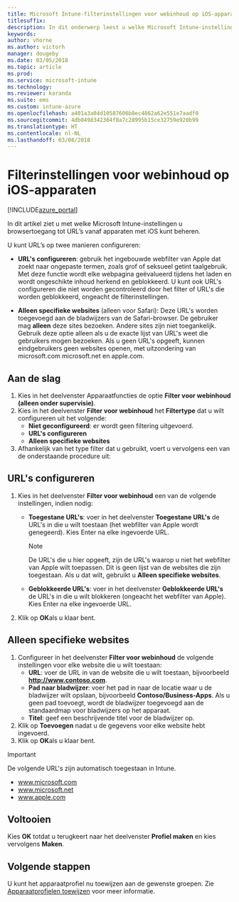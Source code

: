 ```yaml
---
title: Microsoft Intune-filterinstellingen voor webinhoud op iOS-apparaten
titlesuffix: 
description: In dit onderwerp leest u welke Microsoft Intune-instellingen u gebruikt om toegang tot websites toe te staan of te blokkeren vanaf apparaten met iOS.
keywords: 
author: vhorne
ms.author: victorh
manager: dougeby
ms.date: 03/05/2018
ms.topic: article
ms.prod: 
ms.service: microsoft-intune
ms.technology: 
ms.reviewer: karanda
ms.suite: ems
ms.custom: intune-azure
ms.openlocfilehash: a401a3a04d10587606b8ec4862a62e551e7aadf0
ms.sourcegitcommit: 4db0498342364f8a7c28995b15ce32759e920b99
ms.translationtype: HT
ms.contentlocale: nl-NL
ms.lasthandoff: 03/08/2018
---
```

# <a name="web-content-filter-settings-for-ios-devices"></a>Filterinstellingen voor webinhoud op iOS-apparaten

[!INCLUDE[azure_portal](./includes/azure_portal.md)]

In dit artikel ziet u met welke Microsoft Intune-instellingen u browsertoegang tot URL’s vanaf apparaten met iOS kunt beheren.

U kunt URL’s op twee manieren configureren:

- **URL's configureren**: gebruik het ingebouwde webfilter van Apple dat zoekt naar ongepaste termen, zoals grof of seksueel getint taalgebruik. Met deze functie wordt elke webpagina geëvalueerd tijdens het laden en wordt ongeschikte inhoud herkend en geblokkeerd. U kunt ook URL's configureren die niet worden gecontroleerd door het filter of URL's die worden geblokkeerd, ongeacht de filterinstellingen.

- **Alleen specifieke websites** (alleen voor Safari): Deze URL's worden toegevoegd aan de bladwijzers van de Safari-browser. De gebruiker mag **alleen** deze sites bezoeken. Andere sites zijn niet toegankelijk. Gebruik deze optie alleen als u de exacte lijst van URL's weet die gebruikers mogen bezoeken.
Als u geen URL's opgeeft, kunnen eindgebruikers geen websites openen, met uitzondering van microsoft.com microsoft.net en apple.com.

## <a name="get-started"></a>Aan de slag

1. Kies in het deelvenster Apparaatfuncties de optie **Filter voor webinhoud (alleen onder supervisie)**.
2. Kies in het deelvenster **Filter voor webinhoud** het **Filtertype** dat u wilt configureren uit het volgende:
    - **Niet geconfigureerd**: er wordt geen filtering uitgevoerd.
    - **URL's configureren**
    - **Alleen specifieke websites**
3. Afhankelijk van het type filter dat u gebruikt, voert u vervolgens een van de onderstaande procedure uit:


## <a name="configure-urls"></a>URL's configureren

1. Kies in het deelvenster **Filter voor webinhoud** een van de volgende instellingen, indien nodig:
   - **Toegestane URL's**: voer in het deelvenster **Toegestane URL's** de URL's in die u wilt toestaan (het webfilter van Apple wordt genegeerd). Kies Enter na elke ingevoerde URL.
     > [!NOTE]
     > De URL's die u hier opgeeft, zijn de URL's waarop u niet het webfilter van Apple wilt toepassen. Dit is geen lijst van de websites die zijn toegestaan. Als u dat wilt, gebruikt u **Alleen specifieke websites**.

   - **Geblokkeerde URL's**: voer in het deelvenster **Geblokkeerde URL's** de URL's in die u wilt blokkeren (ongeacht het webfilter van Apple). Kies Enter na elke ingevoerde URL.
2. Klik op **OK**als u klaar bent.


## <a name="specific-websites-only"></a>Alleen specifieke websites

1. Configureer in het deelvenster **Filter voor webinhoud** de volgende instellingen voor elke website die u wilt toestaan:
    - **URL**: voer de URL in van de website die u wilt toestaan, bijvoorbeeld **http://www.contoso.com**.
    - **Pad naar bladwijzer**: voer het pad in naar de locatie waar u de bladwijzer wilt opslaan, bijvoorbeeld **Contoso/Business-Apps**. Als u geen pad toevoegt, wordt de bladwijzer toegevoegd aan de standaardmap voor bladwijzers op het apparaat.
    - **Titel**: geef een beschrijvende titel voor de bladwijzer op.
2. Klik op **Toevoegen** nadat u de gegevens voor elke website hebt ingevoerd.
3. Klik op **OK**als u klaar bent.

>[!IMPORTANT]
> De volgende URL's zijn automatisch toegestaan in Intune.
> - www.microsoft.com
> - www.microsoft.net
> - www.apple.com

## <a name="finish-up"></a>Voltooien

Kies **OK** totdat u terugkeert naar het deelvenster **Profiel maken** en kies vervolgens **Maken**.

## <a name="next-steps"></a>Volgende stappen

U kunt het apparaatprofiel nu toewijzen aan de gewenste groepen. Zie [Apparaatprofielen toewijzen](device-profile-assign.md) voor meer informatie.
